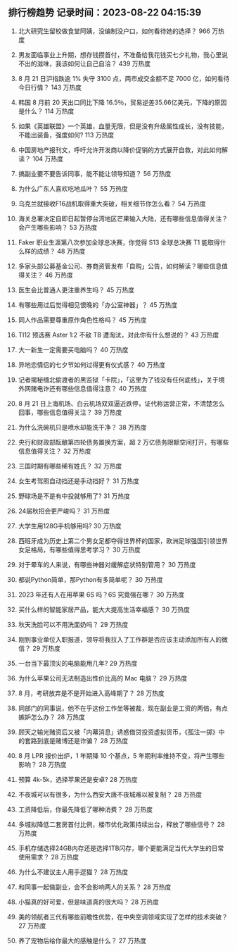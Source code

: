 
## 排行榜趋势 记录时间：2023-08-22 04:15:39
  
  1. 北大研究生留校做食堂阿姨，没编制没户口，如何看待她的选择？ 966 万热度
    
  2. 男友面临事业上升期，想存钱攒首付，不准备给我花钱买七夕礼物，我心里说不出的滋味，我该如何让自己自洽？ 439 万热度
    
  3. 8 月 21 日沪指跌逾 1% 失守 3100 点，两市成交金额不足 7000 亿，如何看待今日行情？ 143 万热度
    
  4. 韩国 8 月前 20 天出口同比下降 16.5％，贸易逆差35.66亿美元，下降的原因是什么？ 114 万热度
    
  5. 如果《英雄联盟》一个英雄，血量无限，但是没有升级属性成长，没有技能，不能出装备，强度如何? 113 万热度
    
  6. 中国房地产报刊文，呼吁允许开发商以降价促销的方式展开自救，对此如何解读？ 104 万热度
    
  7. 搞副业要不要告诉同事，能不能让领导知道？ 56 万热度
    
  8. 为什么广东人喜欢吃地瓜叶？ 55 万热度
    
  9. 乌克兰就接收F16战机取得重大突破，相关细节你怎么看？ 54 万热度
    
  10. 海关总署决定自即日起暂停台湾地区芒果输入大陆，还有哪些信息值得关注？会产生哪些影响？ 53 万热度
    
  11. Faker 职业生涯第八次参加全球总决赛，你觉得 S13 全球总决赛 T1 能取得什么样的成绩？ 48 万热度
    
  12. 多家头部公募基金公司、券商资管发布「自购」公告，如何解读？哪些信息值得关注？ 46 万热度
    
  13. 医生会比普通人更注重养生吗？ 45 万热度
    
  14. 有哪些用过后觉得相见恨晚的「办公室神器」？ 45 万热度
    
  15. 同人作品需要尊重原作角色性格吗？ 45 万热度
    
  16. TI12 预选赛 Aster 1:2 不敌 TB 遭淘汰，对此你有什么想说的？ 43 万热度
    
  17. 大一新生一定需要买电脑吗？ 40 万热度
    
  18. 异地恋情侣的七夕节如何过得更有仪式感？ 40 万热度
    
  19. 记者揭秘缅北偷渡者的黑监狱「卡院」，「这里为了钱没有任何底线」，关于境外网赌电诈还有哪些信息值得注意？ 40 万热度
    
  20. 8 月 21 日上海机场、白云机场双双逼近跌停，证代称运营正常，不清楚怎么回事，哪些信息值得关注？ 39 万热度
    
  21. 为什么洗碗机只是喷水却能洗干净？ 38 万热度
    
  22. 央行和财政部酝酿第四轮债务置换方案，超 2 万亿债务限额空间打开，有哪些信息值得关注？ 32 万热度
    
  23. 三国时期有哪些稀有姓氏？ 32 万热度
    
  24. 女生考驾照自动挡还是手动挡好？ 31 万热度
    
  25. 野球场是不是有中投就够用了? 31 万热度
    
  26. 24届秋招会更严峻吗？ 31 万热度
    
  27. 大学生用128G手机够用吗? 30 万热度
    
  28. 西班牙成为历史上第二个男女足都夺得世界杯的国家，欧洲足球强国引领世界女足格局，有哪些值得思考学习？ 30 万热度
    
  29. 对于晕车的人来说，有哪些神器对缓解症状特别管用？ 30 万热度
    
  30. 都说Python简单，那Python有多简单呢？ 30 万热度
    
  31. 2023 年还有人在用苹果 6S 吗？6S 究竟强在哪？ 30 万热度
    
  32. 买什么样的智能家居产品，能大大提高生活幸福感？ 30 万热度
    
  33. 秋天洗脸可以不用洗面奶吗？ 29 万热度
    
  34. 刚到事业单位入职报道，领导将我拉入了工作群是否应该主动添加所有人的微信？ 29 万热度
    
  35. 一台当下最顶尖的电脑能用几年? 29 万热度
    
  36. 为什么苹果公司无法制造出性价比高的 Mac 电脑？ 29 万热度
    
  37. 8 月，考研放弃是不是开始进入高峰期了？ 28 万热度
    
  38. 同部门的同事说，他不在乎这份工作坐等被裁，现在副业是工资的两倍，有点嫉妒怎么办？ 28 万热度
    
  39. 顾天之输光赌资后又被「内幕消息」诱惑借贷投资虚拟货币，《孤注一掷》中的套路到底是赌博还是诈骗？ 28 万热度
    
  40. 8 月 LPR 报价出炉，1 年期降 10 个基点，5 年期利率维持不变，将产生哪些影响？ 28 万热度
    
  41. 预算 4k-5k，选择苹果还是安卓? 28 万热度
    
  42. 不夜城可以有很多，为什么西安大唐不夜城难以被复制？ 28 万热度
    
  43. 工资降低后，你最先降低了哪种消费？ 28 万热度
    
  44. 多城拟降低二套房首付比例，楼市优化政策持续出台，释放了哪些信号？ 28 万热度
    
  45. 手机存储选择24GB内存还是选择1TB闪存，哪个更能满足当代大学生的日常使用需求？ 28 万热度
    
  46. 为什么不建议主人用手逗猫？ 28 万热度
    
  47. 和同事一起做副业，会不会影响两人的关系？ 28 万热度
    
  48. 小猫真的好可爱，但是味道真的很大吗？ 28 万热度
    
  49. 美的领航者三代有哪些前瞻性优势，在中央空调领域实现了怎样的技术突破？ 27 万热度
    
  50. 养了宠物后给你最大的感触是什么？ 27 万热度
    